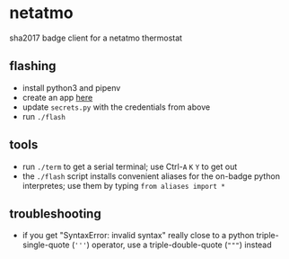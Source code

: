 # netatmo

sha2017 badge client for a netatmo thermostat

## flashing

- install python3 and pipenv
- create an app [here](https://dev.netatmo.com/apps)
- update `secrets.py` with the credentials from above
- run `./flash`

## tools

- run `./term` to get a serial terminal; use Ctrl-`A` `K` `Y` to get out
- the `./flash` script installs convenient aliases for the on-badge python interpretes; use them by typing `from aliases import *`

## troubleshooting

- if you get "SyntaxError: invalid syntax" really close to a python triple-single-quote (`'''`) operator, use a triple-double-quote (`"""`) instead
